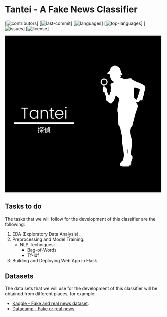 # Tantei - A Fake News Classifier 

[![contributors](https://img.shields.io/github/contributors/SebastianMM-96/fake-news?style=plastic)]
[![last-commit](https://img.shields.io/github/last-commit/SebastianMM-96/fake-news?style=plastic)]
[![languages](https://img.shields.io/github/languages/count/SebastianMM-96/fake-news?style=plastic)]
[![top-languages](https://img.shields.io/github/languages/top/SebastianMM-96/fake-news)]
[![issues](https://img.shields.io/github/issues/SebastianMM-96/fake-news)]
[![license](https://img.shields.io/github/license/SebastianMM-96/fake-news?style=plastic)]

![Tantei](img/Tantei.png)

## Tasks to do

The tasks that we will follow for the development of this classifier are the following:

1. EDA (Exploratory Data Analysis).
2. Preprocessing and Model Training.
    - NLP Techniques:
        * Bag-of-Words
        * Tf-idf
3. Building and Deploying Web App in Flask

## Datasets

The data sets that we will use for the development of this classifier will be obtained from different places, for example:

- [Kaggle - Fake and real news dataset](https://www.kaggle.com/clmentbisaillon/fake-and-real-news-dataset). 
- [Datacamp - Fake or real news](https://s3.amazonaws.com/assets.datacamp.com/blog_assets/fake_or_real_news.csv)
